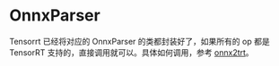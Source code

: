 # OnnxParser

Tensorrt 已经将对应的 OnnxParser 的类都封装好了，如果所有的 op 都是 TensorRT 支持的，直接调用就可以。具体如何调用，参考 [onnx2trt](../onnx_to_tensorrt)。

